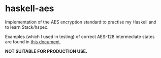 # haskell-aes

Implementation of the AES encryption standard to practise my Haskell and to learn Stack/hspec.

Examples (which I used in testing) of correct AES-128 intermediate states are found in [this document](https://csrc.nist.gov/CSRC/media/Projects/Cryptographic-Standards-and-Guidelines/documents/examples/AES_Core128.pdf).

**NOT SUITABLE FOR PRODUCTION USE.**
